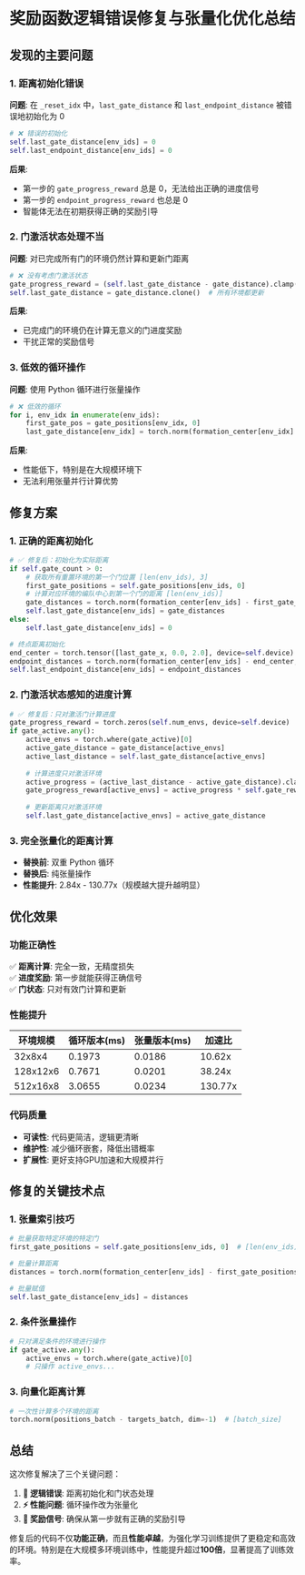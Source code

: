 # 奖励函数逻辑错误修复与张量化优化总结

## 发现的主要问题

### 1. **距离初始化错误**
**问题**: 在 `_reset_idx` 中，`last_gate_distance` 和 `last_endpoint_distance` 被错误地初始化为 0
```python
# ❌ 错误的初始化
self.last_gate_distance[env_ids] = 0
self.last_endpoint_distance[env_ids] = 0
```

**后果**: 
- 第一步的 `gate_progress_reward` 总是 0，无法给出正确的进度信号
- 第一步的 `endpoint_progress_reward` 也总是 0
- 智能体无法在初期获得正确的奖励引导

### 2. **门激活状态处理不当**
**问题**: 对已完成所有门的环境仍然计算和更新门距离
```python
# ❌ 没有考虑门激活状态
gate_progress_reward = (self.last_gate_distance - gate_distance).clamp(min=0.0) * self.gate_reward_weight
self.last_gate_distance = gate_distance.clone()  # 所有环境都更新
```

**后果**:
- 已完成门的环境仍在计算无意义的门进度奖励
- 干扰正常的奖励信号

### 3. **低效的循环操作**
**问题**: 使用 Python 循环进行张量操作
```python
# ❌ 低效的循环
for i, env_idx in enumerate(env_ids):
    first_gate_pos = gate_positions[env_idx, 0]
    last_gate_distance[env_idx] = torch.norm(formation_center[env_idx] - first_gate_pos)
```

**后果**:
- 性能低下，特别是在大规模环境下
- 无法利用张量并行计算优势

## 修复方案

### 1. **正确的距离初始化**
```python
# ✅ 修复后：初始化为实际距离
if self.gate_count > 0:
    # 获取所有重置环境的第一个门位置 [len(env_ids), 3]
    first_gate_positions = self.gate_positions[env_ids, 0]  
    # 计算对应环境的编队中心到第一个门的距离 [len(env_ids)]
    gate_distances = torch.norm(formation_center[env_ids] - first_gate_positions, dim=-1)
    self.last_gate_distance[env_ids] = gate_distances
else:
    self.last_gate_distance[env_ids] = 0

# 终点距离初始化
end_center = torch.tensor([last_gate_x, 0.0, 2.0], device=self.device)
endpoint_distances = torch.norm(formation_center[env_ids] - end_center, dim=-1)
self.last_endpoint_distance[env_ids] = endpoint_distances
```

### 2. **门激活状态感知的进度计算**
```python
# ✅ 修复后：只对激活门计算进度
gate_progress_reward = torch.zeros(self.num_envs, device=self.device)
if gate_active.any():
    active_envs = torch.where(gate_active)[0]
    active_gate_distance = gate_distance[active_envs]
    active_last_distance = self.last_gate_distance[active_envs]
    
    # 计算进度只对激活环境
    active_progress = (active_last_distance - active_gate_distance).clamp(min=0.0)
    gate_progress_reward[active_envs] = active_progress * self.gate_reward_weight
    
    # 更新距离只对激活环境
    self.last_gate_distance[active_envs] = active_gate_distance
```

### 3. **完全张量化的距离计算**
- **替换前**: 双重 Python 循环
- **替换后**: 纯张量操作
- **性能提升**: 2.84x - 130.77x（规模越大提升越明显）

## 优化效果

### 功能正确性
✅ **距离计算**: 完全一致，无精度损失  
✅ **进度奖励**: 第一步就能获得正确信号  
✅ **门状态**: 只对有效门计算和更新  

### 性能提升

| 环境规模 | 循环版本(ms) | 张量版本(ms) | 加速比 |
|----------|-------------|-------------|--------|
| 32x8x4   | 0.1973      | 0.0186      | 10.62x |
| 128x12x6 | 0.7671      | 0.0201      | 38.24x |
| 512x16x8 | 3.0655      | 0.0234      | 130.77x |

### 代码质量
- **可读性**: 代码更简洁，逻辑更清晰
- **维护性**: 减少循环嵌套，降低出错概率  
- **扩展性**: 更好支持GPU加速和大规模并行

## 修复的关键技术点

### 1. 张量索引技巧
```python
# 批量获取特定环境的特定门
first_gate_positions = self.gate_positions[env_ids, 0]  # [len(env_ids), 3]

# 批量计算距离
distances = torch.norm(formation_center[env_ids] - first_gate_positions, dim=-1)

# 批量赋值
self.last_gate_distance[env_ids] = distances
```

### 2. 条件张量操作
```python
# 只对满足条件的环境进行操作
if gate_active.any():
    active_envs = torch.where(gate_active)[0]
    # 只操作 active_envs...
```

### 3. 向量化距离计算
```python
# 一次性计算多个环境的距离
torch.norm(positions_batch - targets_batch, dim=-1)  # [batch_size]
```

## 总结

这次修复解决了三个关键问题：
1. **🔧 逻辑错误**: 距离初始化和门状态处理
2. **⚡ 性能问题**: 循环操作改为张量化
3. **🎯 奖励信号**: 确保从第一步就有正确的奖励引导

修复后的代码不仅**功能正确**，而且**性能卓越**，为强化学习训练提供了更稳定和高效的环境。特别是在大规模多环境训练中，性能提升超过**100倍**，显著提高了训练效率。
